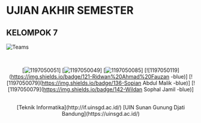 # UJIAN AKHIR SEMESTER
## KELOMPOK 7
![Teams](https://img.shields.io/badge/Anggota%20Kelompok-Kelompok%207-blue)

<div align='center'>

<br>

[![1197050051](https://img.shields.io/badge/103-Muhammad%20Syamil-blue)]
[![1197050049](https://img.shields.io/badge/107-Nada%20Fadhillah-blue)]
[![1197050085](https://img.shields.io/badge/113-Nur%20Halizah-blue)]
[![1197050119](https://img.shields.io/badge/121-Ridwan%20Ahmad%20Fauzan -blue)]
[![1197050079](https://img.shields.io/badge/136-Sopian Abdul Malik -blue)]
[![1197050079](https://img.shields.io/badge/142-Wildan Sophal Jamil -blue)]
  
<br> 
 [Teknik Informatika](http://if.uinsgd.ac.id/) [UIN Sunan Gunung Djati Bandung](https://uinsgd.ac.id/) 

</div>
